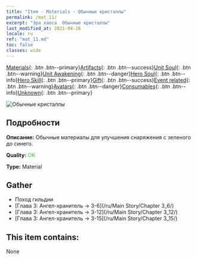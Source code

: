 ```yaml
---
title: "Item - Materials - Обычные кристаллы"
permalink: /mat_11/
excerpt: "Эра хаоса  Обычные кристаллы"
last_modified_at: 2021-04-26
locale: ru
ref: "mat_11.md"
toc: false
classes: wide
---
```

 [Materials](/ItemsRU/){: .btn .btn--primary}[Artifacts](/ItemsRU/Artifacts/){: .btn .btn--success}[Unit Soul](/ItemsRU/UnitSoul/){: .btn .btn--warning}[Unit Awakening](/ItemsRU/UnitAwakening/){: .btn .btn--danger}[Hero Soul](/ItemsRU/HeroSoul/){: .btn .btn--info}[Hero Skill](/ItemsRU/HeroSkill/){: .btn .btn--primary}[Gift](/ItemsRU/Gift/){: .btn .btn--success}[Event related](/ItemsRU/Events/){: .btn .btn--warning}[Avatars](/ItemsRU/Avatars/){: .btn .btn--danger}[Consumables](/ItemsRU/Consumables/){: .btn .btn--info}[Unknown](/ItemsRU/Unknown/){: .btn .btn--primary}

 ![Обычные кристаллы](/images/t/i_cailiao_shuijing1.png)

## Подробности
 **Описание:** Обычные материалы для улучшения снаряжения c зеленого до синего.

 **Quality:** <span style="color: #32CD32">OK</span>

 **Type:** Material

## Gather

*    Поход гильдии 
*    [Глава 3: Ангел-хранитель -> 3-6](/ru/Main Story/Chapter 3_6/) 
*    [Глава 3: Ангел-хранитель -> 3-12](/ru/Main Story/Chapter 3_12/) 
*    [Глава 3: Ангел-хранитель -> 3-15](/ru/Main Story/Chapter 3_15/) 

## This item contains:

  None

